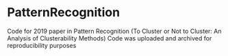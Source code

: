 # PatternRecognition
Code for 2019 paper in Pattern Recognition (To Cluster or Not to Cluster: An Analysis of Clusterability Methods)
Code was uploaded and archived for reproducibility purposes
